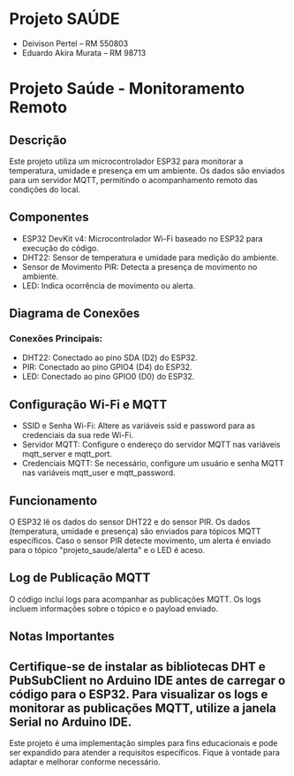# Projeto SAÚDE
- Deivison Pertel – RM 550803
- Eduardo Akira Murata – RM 98713

# Projeto Saúde - Monitoramento Remoto
## Descrição
Este projeto utiliza um microcontrolador ESP32 para monitorar a temperatura, umidade e presença em um ambiente. Os dados são enviados para um servidor MQTT, permitindo o acompanhamento remoto das condições do local.

## Componentes
- ESP32 DevKit v4: Microcontrolador Wi-Fi baseado no ESP32 para execução do código.
- DHT22: Sensor de temperatura e umidade para medição do ambiente.
- Sensor de Movimento PIR: Detecta a presença de movimento no ambiente.
- LED: Indica ocorrência de movimento ou alerta.

## Diagrama de Conexões

### Conexões Principais:
- DHT22: Conectado ao pino SDA (D2) do ESP32.
- PIR: Conectado ao pino GPIO4 (D4) do ESP32.
- LED: Conectado ao pino GPIO0 (D0) do ESP32.

## Configuração Wi-Fi e MQTT
- SSID e Senha Wi-Fi: Altere as variáveis ssid e password para as credenciais da sua rede Wi-Fi.
- Servidor MQTT: Configure o endereço do servidor MQTT nas variáveis mqtt_server e mqtt_port.
- Credenciais MQTT: Se necessário, configure um usuário e senha MQTT nas variáveis mqtt_user e mqtt_password.

## Funcionamento
O ESP32 lê os dados do sensor DHT22 e do sensor PIR. Os dados (temperatura, umidade e presença) são enviados para tópicos MQTT específicos. Caso o sensor PIR detecte movimento, um alerta é enviado para o tópico "projeto_saude/alerta" e o LED é aceso.

## Log de Publicação MQTT
O código inclui logs para acompanhar as publicações MQTT. Os logs incluem informações sobre o tópico e o payload enviado.

## Notas Importantes
Certifique-se de instalar as bibliotecas DHT e PubSubClient no Arduino IDE antes de carregar o código para o ESP32.
Para visualizar os logs e monitorar as publicações MQTT, utilize a janela Serial no Arduino IDE.
---
Este projeto é uma implementação simples para fins educacionais e pode ser expandido para atender a requisitos específicos. Fique à vontade para adaptar e melhorar conforme necessário.
